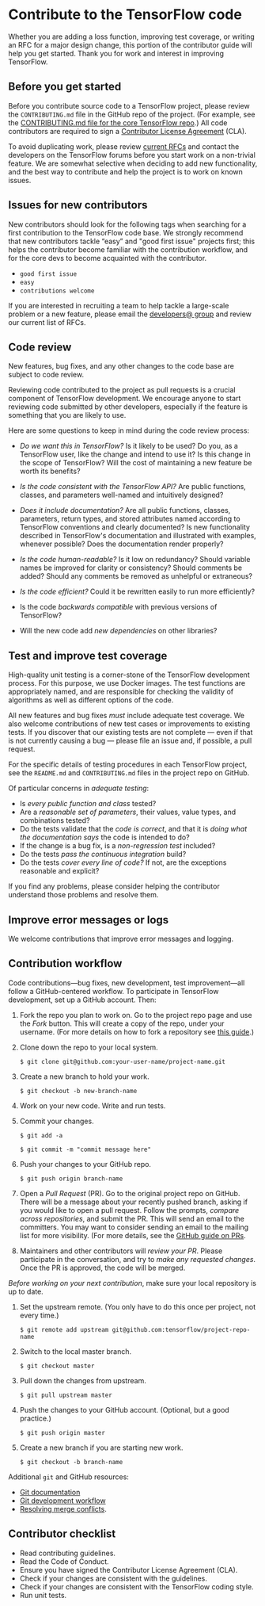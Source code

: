 # Contribute to the TensorFlow code

Whether you are adding a loss function, improving test coverage, or writing an
RFC for a major design change, this portion of the contributor guide will help
you get started. Thank you for work and interest in improving TensorFlow.

## Before you get started

Before you contribute source code to a TensorFlow project, please review the `CONTRIBUTING.md` file in the GitHub repo of the project. (For example, see the
[CONTRIBUTING.md file for the core TensorFlow repo](https://github.com/tensorflow/tensorflow/blob/master/CONTRIBUTING.md).) All code contributors are required to sign a [Contributor License Agreement](https://cla.developers.google.com/clas) (CLA).

To avoid duplicating work, please review [current RFCs](https://github.com/tensorflow/community/tree/master/rfcs) and contact the developers on the TensorFlow forums before you start work on a non-trivial feature. We are somewhat selective when deciding to add new functionality, and the best way to contribute and help the project is to work on known issues. 

## Issues for new contributors

New contributors should look for the following tags when searching for a first contribution to the TensorFlow code base. We strongly recommend that new contributors tackle “easy” and "good first issue" projects first; this helps the contributor become familiar with the contribution workflow, and for the core devs to become acquainted with the contributor.

- `good first issue`
- `easy`
- `contributions welcome`

If you are interested in recruiting a team to help tackle a large-scale problem or a new feature, please email the [developers@ group](https://groups.google.com/a/tensorflow.org/forum/#!forum/developers) and review our current list of RFCs. 


## Code review

New features, bug fixes, and any other changes to the code base are subject to code review.

Reviewing code contributed to the project as pull requests is a crucial component of TensorFlow development. We encourage anyone to start reviewing code submitted by other developers, especially if the feature is something that you are likely to use.

Here are some questions to keep in mind during the code review process:

*   *Do we want this in TensorFlow?* Is it likely to be used? Do you, as a TensorFlow user, like the change and intend to use it? Is this change in the scope of TensorFlow? Will the cost of maintaining a new feature be worth its benefits?
*   *Is the code consistent with the TensorFlow API?* Are public functions, classes, and parameters well-named and intuitively designed?
*   *Does it include documentation?* Are all public functions, classes, parameters, return types, and stored attributes named according to TensorFlow conventions and clearly documented? Is new functionality described in TensorFlow's documentation and illustrated with examples, whenever possible? Does the documentation render properly?

*   *Is the code human-readable?* Is it low on redundancy? Should variable names be improved for clarity or consistency? Should comments be added? Should any comments be removed as unhelpful or extraneous?
*   *Is the code efficient?* Could it be rewritten easily to run more efficiently?
*   Is the code *backwards compatible* with previous versions of TensorFlow?
*   Will the new code add *new dependencies* on other libraries?

## Test and improve test coverage

High-quality unit testing is a corner-stone of the TensorFlow development process. For this purpose, we use Docker images. The test functions are appropriately named, and are responsible for checking the validity of algorithms as well as different options of the code.

All new features and bug fixes *must* include adequate test coverage. We also welcome contributions of new test cases or improvements to existing tests. If you discover that our existing tests are not complete — even if that is not currently causing a bug — please file an issue and, if possible, a pull request.

For the specific details of testing procedures in each TensorFlow project, see the `README.md` and `CONTRIBUTING.md` files in the project repo on GitHub.

Of particular concerns in *adequate testing*:

*   Is *every public function and class* tested? 
*   Are a *reasonable set of parameters*, their values, value types, and combinations tested? 
*   Do the tests validate that the *code is correct*, and that it is *doing what the documentation says* the code is intended to do?
*   If the change is a bug fix, is a *non-regression test* included?
*   Do the tests *pass the continuous integration* build?
*   Do the tests *cover every line of code?* If not, are the exceptions reasonable and explicit?

If you find any problems, please consider helping the contributor understand those problems and resolve them. 


## Improve error messages or logs

We welcome contributions that improve error messages and logging. 


## Contribution workflow

Code contributions—bug fixes, new development, test improvement—all follow a GitHub-centered workflow. To participate in TensorFlow development, set up a GitHub account. Then:

1.  Fork the repo you plan to work on.
    Go to the project repo page and use the *Fork* button. This will create a copy of the
    repo, under your username. (For more details on how to fork a repository see
    [this guide](https://help.github.com/articles/fork-a-repo/).)

2.  Clone down the repo to your local system.

    `$ git clone git@github.com:your-user-name/project-name.git`

3.  Create a new branch to hold your work.

    `$ git checkout -b new-branch-name`

4.  Work on your new code. Write and run tests.

5.  Commit your changes.

    `$ git add -a`

    `$ git commit -m "commit message here"`

6.  Push your changes to your GitHub repo.

    `$ git push origin branch-name`

7.  Open a *Pull Request* (PR). Go to the original project repo on GitHub. There will be a message about your recently pushed branch, asking if you would like to open a pull request. Follow the prompts, *compare across repositories*, and submit the PR. This will send an email to the committers. You may want to consider sending an email to the mailing list for more visibility. (For more details, see the [GitHub guide on PRs](https://help.github.com/articles/creating-a-pull-request-from-a-fork). 

8.  Maintainers and other contributors will *review your PR*. Please participate in the conversation, and try to *make any requested changes*. Once the PR is approved, the code will be merged.

*Before working on your next contribution*, make sure your local repository is up to date.

1. Set the upstream remote. (You only have to do this once per project, not every time.)

    `$ git remote add upstream git@github.com:tensorflow/project-repo-name`

2. Switch to the local master branch.

    `$ git checkout master`

3. Pull down the changes from upstream.

    `$ git pull upstream master`

4. Push the changes to your GitHub account. (Optional, but a good practice.)

    `$ git push origin master`

5. Create a new branch if you are starting new work.

    `$ git checkout -b branch-name`

Additional `git` and GitHub resources:

*   [Git documentation](https://git-scm.com/documentation)
*   [Git development workflow](https://docs.scipy.org/doc/numpy/dev/gitwash/development_workflow.html)
*   [Resolving merge conflicts](https://help.github.com/articles/resolving-a-merge-conflict-using-the-command-line/).


## Contributor checklist

*   Read contributing guidelines.
*   Read the Code of Conduct.
*   Ensure you have signed the Contributor License Agreement (CLA).
*   Check if your changes are consistent with the guidelines.
*   Check if your changes are consistent with the TensorFlow coding style.
*   Run unit tests.
